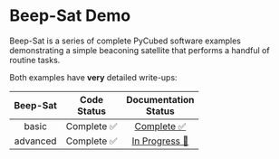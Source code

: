 # Beep-Sat Demo

Beep-Sat is a series of complete PyCubed software examples demonstrating a simple beaconing satellite that performs a handful of routine tasks.

Both examples have **very** detailed write-ups:

| Beep-Sat           	| Code<br>Status 	| Documentation<br>Status 	|
|:-----------------:	|:--------------:	|:-----------------------:	|
|             basic 	|    Complete ✅    	|        [Complete ✅](https://www.notion.so/Beep-Sat-basic-a3074e1925d74835bd3e2e3543819981)       	|
|          advanced 	|    Complete ✅    |      [In Progress 🚧](https://www.notion.so/Beep-Sat-advanced-2d93fbe63d1a42cc8ce084b6f19535ba)      	|
